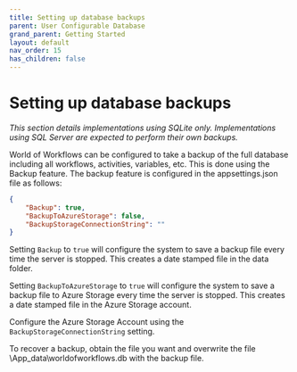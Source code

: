 ```yaml
---
title: Setting up database backups
parent: User Configurable Database
grand_parent: Getting Started
layout: default
nav_order: 15
has_children: false
---
```


# Setting up database backups

*This section details implementations using SQLite only. Implementations using SQL Server are expected to perform their own backups.*

World of Workflows can be configured to take a backup of the full database including all workflows, activities, variables, etc. This is done using the Backup feature. The backup feature is configured in the appsettings.json file as follows:

```json
{
    "Backup": true,
	"BackupToAzureStorage": false,
	"BackupStorageConnectionString": ""
}
```

Setting ```Backup``` to ```true``` will configure the system to save a backup file every time the server is stopped. This creates a date stamped file in the data folder.

Setting ```BackupToAzureStorage``` to ```true``` will configure the system to save a backup file to Azure Storage every time the server is stopped. This creates a date stamped file in the Azure Storage account.

Configure the Azure Storage Account using the ```BackupStorageConnectionString``` setting.

To recover a backup, obtain the file you want and overwrite the file \App_data\worldofworkflows.db with the backup file.